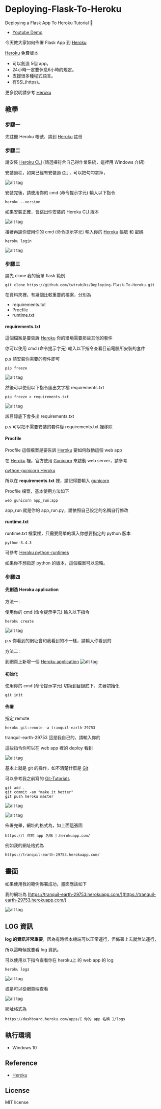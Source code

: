# Deploying-Flask-To-Heroku
Deploying a Flask App To Heroku Tutorial 📝  

* [Youtube Demo](https://youtu.be/fidKOYWWfkM)   

今天教大家如何佈署 Flask App 到 [Heroku](https://dashboard.heroku.com/) 

[Heroku](https://dashboard.heroku.com/) 免費版本

* 可以創造 5個 app。
* 24小時一定要休息6小時的規定。
* 支援很多種程式語言。
* 有SSL(https)。

更多說明請參考 [Heroku](https://dashboard.heroku.com/) 


## 教學

### 步驟一

先註冊 Heroku 帳號，請到 [Heroku](https://dashboard.heroku.com/)  註冊

### 步驟二

請安裝 [Heroku CLI](https://devcenter.heroku.com/articles/heroku-cli#download-and-install) (請選擇符合自己得作業系統，這裡用 Windows 介紹)

安裝過程，如果已經有安裝過 [Git](https://git-scm.com/) ，可以把勾勾拿掉，

![alt tag](http://i.imgur.com/A3QLRpA.jpg)

安裝完後，請使用你的 cmd (命令提示字元) 輸入以下指令

``` 
heroku --version
```

如果安裝正確，會跳出你安裝的 Heroku CLI 版本

![alt tag](http://i.imgur.com/UuWGUk1.jpg)


接著再請你使用你的 cmd (命令提示字元) 輸入你的 [Heroku](https://dashboard.heroku.com/) 帳號  和 密碼
``` 
heroku login
```
![alt tag](http://i.imgur.com/6vtoORM.jpg)

### 步驟三

請先 clone 我的簡單 flask 範例

``` 
git clone https://github.com/twtrubiks/Deploying-Flask-To-Heroku.git
```

在資料夾裡，有幾個比較重要的檔案，分別為 
* requirements.txt 
* Procfile
* runtime.txt

#### requirements.txt

這個檔案是要告訴 [Heroku](https://dashboard.heroku.com/) 你的環境需要那些其他的套件

你可以使用 cmd (命令提示字元) 輸入以下指令查看目前電腦所安裝的套件

p.s 請安裝你需要的套件即可

``` 
pip freeze
```
![alt tag](http://i.imgur.com/WxuORWB.jpg)

然後可以使用以下指令匯出文字檔 requirements.txt 
``` 
pip freeze > requirements.txt
```
![alt tag](http://i.imgur.com/mlhGXOk.jpg)

該目錄底下會多出 requirements.txt 

p.s 可以把不需要安裝的套件從 requirements.txt 裡移除

#### Procfile

Procfile 這個檔案是要告訴 [Heroku](https://dashboard.heroku.com/) 要如何啟動這個 web app

在 [Heroku](https://dashboard.heroku.com/) 裡，官方使用 [Gunicorn](http://gunicorn.org/) 來啟動 web server，請參考

[python-gunicorn Heroku](https://devcenter.heroku.com/articles/python-gunicorn)

所以在 <b>requirements.txt</b> 裡，請記得要輸入 [gunicorn](http://gunicorn.org/)

Procfile 檔案，基本使用方法如下
``` 
web gunicorn app_run:app
```
app_run 就是你的 app_run.py，請依照自己設定的名稱自行修改


#### runtime.txt

runtime.txt 檔案裡，只需要簡單的填入你想要指定的 python 版本
``` 
python-3.4.3
```
可參考 [Heroku python-runtimes](https://devcenter.heroku.com/articles/python-runtimes)

如果你不想指定 python 的版本，這個檔案可以忽略。

### 步驟四

#### 先創造 Heroku application

方法一 :

使用你的 cmd (命令提示字元) 輸入以下指令
``` 
heroku create
```
![alt tag](http://i.imgur.com/OJS8K3N.jpg)

p.s 你看到的網址會和我看到的不一樣，請輸入你看到的

方法二 :

到網頁上新增一個 [Heroku application](https://dashboard.heroku.com/new?org=personal-apps)
![alt tag](http://i.imgur.com/8KVzbfD.jpg)

#### 初始化

使用你的 cmd (命令提示字元) 切換到目錄底下，先著初始化
``` 
git init
```

#### 佈署
指定 remote
``` 
heroku git:remote -a tranquil-earth-29753
```
tranquil-earth-29753 這是我自己的，請輸入你的

這些指令你可以在 web app 裡的 deploy 看到

![alt tag](http://i.imgur.com/hQ5FN7A.jpg)

基本上就是 git 的操作，如不清楚什麼是 [Git](https://git-scm.com/)

可以參考我之前寫的 [Git-Tutorials](https://github.com/twtrubiks/Git-Tutorials)

``` 
git add .
git commit -am "make it better"
git push heroku master
```
![alt tag](http://i.imgur.com/pRC4WGW.jpg)

![alt tag](http://i.imgur.com/gPaK7kd.jpg)

佈署完畢，網址的格式為，如上面這張圖
``` 
https://[ 你的 app 名稱 ].herokuapp.com/
```
例如我的網址格式為
``` 
https://tranquil-earth-29753.herokuapp.com/
```

## 畫面

如果使用我的範例佈署成功，畫面應該如下

我的網址為 [https://tranquil-earth-29753.herokuapp.com/](https://tranquil-earth-29753.herokuapp.com/)

![alt tag](http://i.imgur.com/WGjBKEJ.jpg)

## LOG 資訊

<b>log 的資訊非常重要</b>，因為有時候本機端可以正常運行，但佈署上去就無法運行，

所以這時候就要看 log 資訊。

可以使用以下指令查看你在 heroku上 的 web app 的 log 

``` 
heroku logs
```
![alt tag](http://i.imgur.com/1Oe5rER.jpg)

或是可以從網頁端查看

![alt tag](http://i.imgur.com/NmyRvxs.jpg)

網址格式為
``` 
https://dashboard.heroku.com/apps/[ 你的 app 名稱 ]/logs
```
## 執行環境 
* Windows 10

## Reference 
* [Heroku](https://dashboard.heroku.com/)


## License
MIT license
